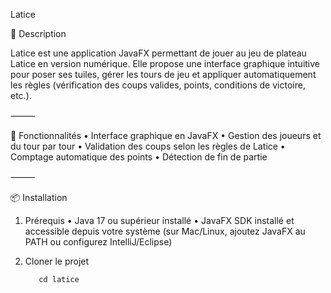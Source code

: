 Latice

🎯 Description

Latice est une application JavaFX permettant de jouer au jeu de plateau Latice en version numérique.
Elle propose une interface graphique intuitive pour poser ses tuiles, gérer les tours de jeu et appliquer automatiquement les règles (vérification des coups valides, points, conditions de victoire, etc.).

⸻

🚀 Fonctionnalités
	•	Interface graphique en JavaFX
	•	Gestion des joueurs et du tour par tour
	•	Validation des coups selon les règles de Latice
	•	Comptage automatique des points
	•	Détection de fin de partie

⸻

📦 Installation

1. Prérequis
	•	Java 17 ou supérieur installé
	•	JavaFX SDK installé et accessible depuis votre système (sur Mac/Linux, ajoutez JavaFX au PATH ou configurez IntelliJ/Eclipse)

2. Cloner le projet
   ```git clone https://github.com/julesgayet/latice.git
      cd latice
   ```
